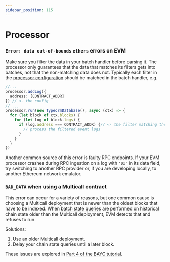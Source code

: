 ```yaml
---
sidebar_position: 115
---
```


# Processor

### `Error: data out-of-bounds` `ethers` errors on EVM

Make sure you filter the data in your batch handler before parsing it. The processor only guarantees that the data that matches its filters gets into batches, not that the non-matching data does not. Typically each filter in the [processor configuration](/evm-indexing/configuration) should be matched in the batch handler, e.g.
```ts
//...
processor.addLog({
  address: [CONTRACT_ADDR]
}) // <- the config
// ...
processor.run(new TypeormDatabase(), async (ctx) => {
  for (let block of ctx.blocks) {
    for (let log of block.logs) {
      if (log.address === CONTRACT_ADDR) {// <- the filter matching the config
        // process the filtered event logs
      }
    }
  }
})
```

Another common source of this error is faulty RPC endpoints. If your EVM processor crashes during RPC ingestion on a log with `'0x'` in its data field, try switching to another RPC provider or, if you are developing locally, to another Ethereum network emulator.

### `BAD_DATA` when using a Multicall contract

This error can occur for a variety of reasons, but one common cause is choosing a Multicall deployment that is newer than the oldest blocks that have to be indexed. When [batch state queries](/evm-indexing/query-state/#batch-state-queries) are performed on historical chain state older than the Multicall deployment, EVM detects that and refuses to run.

Solutions:
1. Use an older Multicall deployment.
2. Delay your chain state queries until a later block.

These issues are explored in [Part 4 of the BAYC tutorial](/tutorials/bayc/step-four-optimizations).
